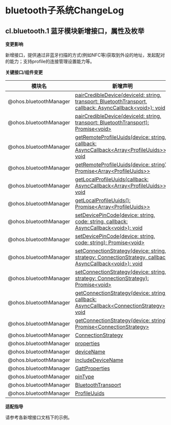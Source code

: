 # bluetooth子系统ChangeLog

## cl.bluetooth.1 蓝牙模块新增接口，属性及枚举

**变更影响**

新增接口，提供通过非蓝牙扫描的方式(例如NFC等)获取到外设的地址，发起配对的能力；支持profile的连接管理设置能力等。

**关键接口/组件变更**

| 模块名         |新增声明                                                 |
| ------------- |-------------------------------------------------------- |
|@ohos.bluetoothManager| [pairCredibleDevice(deviceId: string, transport: BluetoothTransport, callback: AsyncCallback&lt;void&gt;): void](https://gitee.com/openharmony/docs/tree/OpenHarmony-4.0-Beta2/zh-cn/application-dev/referenceapis/js-apis-bluetoothManager.md#bluetoothmanagerpaircredibledevice10)    |
|@ohos.bluetoothManager| [pairCredibleDevice(deviceId: string, transport: BluetoothTransport): Promise&lt;void&gt;](https://gitee.com/openharmony/docs/tree/OpenHarmony-4.0-Beta2/zh-cn/application-dev/referenceapis/js-apis-bluetoothManager.md#bluetoothmanagerpaircredibledevice10-1)    |
|@ohos.bluetoothManager| [getRemoteProfileUuids(device: string, callback: AsyncCallback&lt;Array&lt;ProfileUuids&gt;&gt;): void](https://gitee.com/openharmony/docs/tree/OpenHarmony-4.0-Beta2/zh-cn/application-dev/referenceapis/js-apis-bluetoothManager.md#bluetoothmanagergetremoteprofileuuids10)    |
|@ohos.bluetoothManager| [getRemoteProfileUuids(device: string): Promise&lt;Array&lt;ProfileUuids&gt;&gt;](https://gitee.com/openharmony/docs/tree/OpenHarmony-4.0-Beta2/zh-cn/application-dev/referenceapis/js-apis-bluetoothManager.md#bluetoothmanagergetremoteprofileuuids10-1)    |
|@ohos.bluetoothManager| [getLocalProfileUuids(callback: AsyncCallback&lt;Array&lt;ProfileUuids&gt;&gt;): void](https://gitee.com/openharmony/docs/tree/OpenHarmony-4.0-Beta2/zh-cn/application-dev/referenceapis/js-apis-bluetoothManager.md#bluetoothmanagergetlocalprofileuuids10)    |
|@ohos.bluetoothManager| [getLocalProfileUuids(): Promise&lt;Array&lt;ProfileUuids&gt;&gt;](https://gitee.com/openharmony/docs/tree/OpenHarmony-4.0-Beta2/zh-cn/application-dev/referenceapis/js-apis-bluetoothManager.md#bluetoothmanagergetlocalprofileuuids10-1)    |
|@ohos.bluetoothManager| [setDevicePinCode(device: string, code: string, callback: AsyncCallback&lt;void&gt;): void](https://gitee.com/openharmony/docs/tree/OpenHarmony-4.0-Beta2/zh-cn/application-dev/referenceapis/js-apis-bluetoothManager.md#bluetoothmanagersetdevicepincode10)    |
|@ohos.bluetoothManager| [setDevicePinCode(device: string, code: string): Promise&lt;void&gt;](https://gitee.com/openharmony/docs/tree/OpenHarmony-4.0-Beta2/zh-cn/application-dev/referenceapis/js-apis-bluetoothManager.md#bluetoothmanagersetdevicepincode10-1)    |
|@ohos.bluetoothManager| [setConnectionStrategy(device: string, strategy: ConnectionStrategy, callback: AsyncCallback&lt;void&gt;): void](https://gitee.com/openharmony/docs/tree/OpenHarmony-4.0-Beta2/zh-cn/application-dev/referenceapis/js-apis-bluetoothManager.md#bluetoothmanagersetconnectionstrategy10)|
|@ohos.bluetoothManager| [setConnectionStrategy(device: string, strategy: ConnectionStrategy): Promise&lt;void&gt;](https://gitee.com/openharmony/docs/tree/OpenHarmony-4.0-Beta2/zh-cn/application-dev/referenceapis/js-apis-bluetoothManager.md#bluetoothmanagersetconnectionstrategy10-1) |
|@ohos.bluetoothManager| [getConnectionStrategy(device: string, callback: AsyncCallback&lt;ConnectionStrategy&gt;): void](https://gitee.com/openharmony/docs/tree/OpenHarmony-4.0-Beta2/zh-cn/application-dev/referenceapis/js-apis-bluetoothManager.md#bluetoothmanagergetconnectionstrategy10)|
|@ohos.bluetoothManager| [getConnectionStrategy(device: string): Promise&lt;ConnectionStrategy&gt;](https://gitee.com/openharmony/docs/tree/OpenHarmony-4.0-Beta2/zh-cn/application-dev/referenceapis/js-apis-bluetoothManager.md#bluetoothmanagergetconnectionstrategy10-1) |
|@ohos.bluetoothManager|[ConnectionStrategy](https://gitee.com/openharmony/docs/tree/OpenHarmony-4.0-Beta2/zh-cn/application-dev/referenceapis/js-apis-bluetoothManager.md#connectionstrategy10)|
|@ohos.bluetoothManager|[properties](https://gitee.com/openharmony/docs/tree/OpenHarmony-4.0-Beta2/zh-cn/application-dev/referenceapis/js-apis-bluetoothManager.md#blecharacteristic)|
|@ohos.bluetoothManager|[deviceName](https://gitee.com/openharmony/docs/tree/OpenHarmony-4.0-Beta2/zh-cn/application-dev/referenceapis/js-apis-bluetoothManager.md#scanresult)|
|@ohos.bluetoothManager|[includeDeviceName](https://gitee.com/openharmony/docs/tree/OpenHarmony-4.0-Beta2/zh-cn/application-dev/referenceapis/js-apis-bluetoothManager.md#advertisedata)|
|@ohos.bluetoothManager|[GattProperties](https://gitee.com/openharmony/docs/tree/OpenHarmony-4.0-Beta2/zh-cn/application-dev/referenceapis/js-apis-bluetoothManager.md#gattproperties10)|
|@ohos.bluetoothManager|[pinType](https://gitee.com/openharmony/docs/tree/OpenHarmony-4.0-Beta2/zh-cn/application-dev/referenceapis/js-apis-bluetoothManager.md#pintype10)|
|@ohos.bluetoothManager|[BluetoothTransport](https://gitee.com/openharmony/docs/tree/OpenHarmony-4.0-Beta2/zh-cn/application-dev/referenceapis/js-apis-bluetoothManager.md#bluetoothtransport10)|
|@ohos.bluetoothManager|[ProfileUuids](https://gitee.com/openharmony/docs/tree/OpenHarmony-4.0-Beta2/zh-cn/application-dev/referenceapis/js-apis-bluetoothManager.md#profileuuids10)|

**适配指导**

请参考各新增接口文档下的示例。


<!--no_check-->